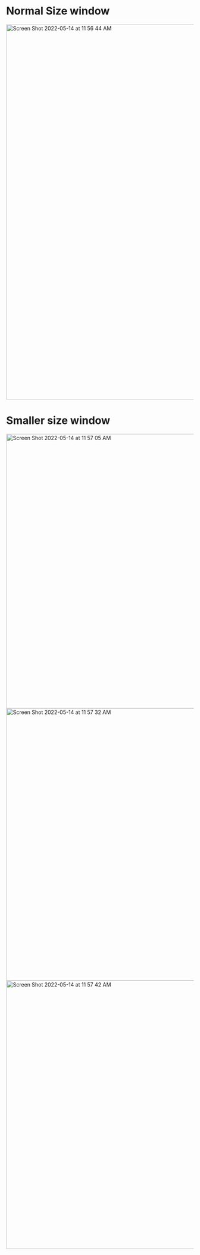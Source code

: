 # Normal Size window
<img width="1004" alt="Screen Shot 2022-05-14 at 11 56 44 AM" src="https://user-images.githubusercontent.com/103970218/168444971-e496146f-ff09-433f-967e-e8d779e77c7f.png">


# Smaller size window
<img width="734" alt="Screen Shot 2022-05-14 at 11 57 05 AM" src="https://user-images.githubusercontent.com/103970218/168444995-0d3ae23c-c9ea-414a-aba2-c5d053e54a9b.png">
<img width="729" alt="Screen Shot 2022-05-14 at 11 57 32 AM" src="https://user-images.githubusercontent.com/103970218/168444998-fe8d04c6-8d2c-4ed1-adc2-dcc40e236792.png">
<img width="718" alt="Screen Shot 2022-05-14 at 11 57 42 AM" src="https://user-images.githubusercontent.com/103970218/168445002-d08bed7a-e08f-4358-b775-7a037ed106d2.png">
